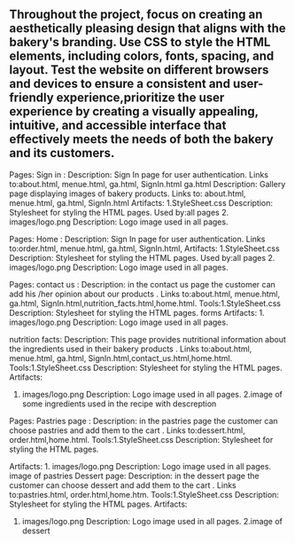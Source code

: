 Throughout the project, focus on creating an aesthetically pleasing design that aligns with the bakery's branding. Use CSS to style the HTML elements, including colors, fonts, spacing, and layout. Test the website on different browsers and devices to ensure a consistent and user-friendly experience,prioritize the user experience by creating a visually appealing, intuitive, and accessible interface that effectively meets the needs of both the bakery and its customers.
-------------------------------------------------------------------------------------------
Pages:
Sign in : 
Description: Sign In page for user authentication.
Links to:about.html, menue.html, ga.html, SignIn.html
ga.html
Description: Gallery page displaying images of bakery products.
Links to: about.html, menue.html, ga.html, SignIn.html
Artifacts:
1.StyleSheet.css
Description: Stylesheet for styling the HTML pages.
Used by:all pages
2. images/logo.png
Description: Logo image used in all pages.

Pages:
Home : 
Description: Sign In page for user authentication.
Links to:order.html, menue.html, ga.html, SignIn.html,
Artifacts:
1.StyleSheet.css
Description: Stylesheet for styling the HTML pages.
Used by:all pages
2. images/logo.png
Description: Logo image used in all pages.

Pages:
contact us : 
Description: in the contact us page the customer can add his /her opinion about our products .
Links to:about.html, menue.html, ga.html, SignIn.html,nutrition_facts.html,home.html.
        Tools:1.StyleSheet.css
Description: Stylesheet for styling the HTML pages.
forms
Artifacts:
           1. images/logo.png
Description: Logo image used in all pages.

nutrition facts:
Description: This page provides nutritional information about the ingredients used in their bakery products .
Links to:about.html, menue.html, ga.html, SignIn.html,contact_us.html,home.html.
 Tools:1.StyleSheet.css
Description: Stylesheet for styling the HTML pages.
Artifacts:
 1. images/logo.png
Description: Logo image used in all pages.
2.image of some ingredients used in the  recipe with descreption


Pages:
Pastries page : 
Description: in the pastries  page the customer can choose pastries and add them to the cart .
Links to:dessert.html, order.html,home.html.
        Tools:1.StyleSheet.css
Description: Stylesheet for styling the HTML pages.

Artifacts:
           1. images/logo.png
Description: Logo image used in all pages.
image of pastries
Dessert page:
Description: in the  dessert page the customer can choose dessert  and add them to the cart .
Links to:pastries.html, order.html,home.htm.
 Tools:1.StyleSheet.css
Description: Stylesheet for styling the HTML pages.
Artifacts:
 1. images/logo.png
Description: Logo image used in all pages.
2.image of dessert



